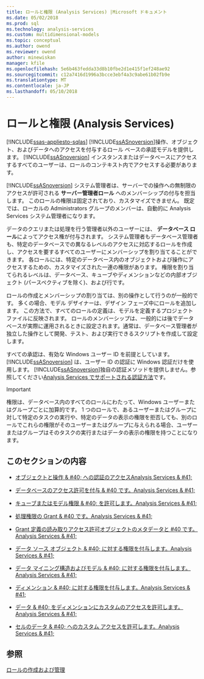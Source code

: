 ```yaml
---
title: ロールと権限 (Analysis Services) |Microsoft ドキュメント
ms.date: 05/02/2018
ms.prod: sql
ms.technology: analysis-services
ms.custom: multidimensional-models
ms.topic: conceptual
ms.author: owend
ms.reviewer: owend
author: minewiskan
manager: kfile
ms.openlocfilehash: 5e6b463fedda33d8b10fbe2d1e415f1ef248ae92
ms.sourcegitcommit: c12a7416d1996a3bcce3ebf4a3c9abe61b02fb9e
ms.translationtype: MT
ms.contentlocale: ja-JP
ms.lasthandoff: 05/10/2018
---
```

# <a name="roles-and-permissions-analysis-services"></a>ロールと権限 (Analysis Services)
[!INCLUDE[ssas-appliesto-sqlas](../../includes/ssas-appliesto-sqlas.md)]
  [!INCLUDE[ssASnoversion](../../includes/ssasnoversion-md.md)]操作、オブジェクト、およびデータへのアクセスを付与するロール ベースの承認モデルを提供します。 [!INCLUDE[ssASnoversion](../../includes/ssasnoversion-md.md)] インスタンスまたはデータベースにアクセスするすべてのユーザーは、ロールのコンテキスト内でアクセスする必要があります。  
  
 [!INCLUDE[ssASnoversion](../../includes/ssasnoversion-md.md)] システム管理者は、サーバーでの操作への無制限のアクセスが許可される **サーバー管理者ロール** へのメンバーシップの付与を担当します。 このロールの権限は固定されており、カスタマイズできません。 既定では、ローカルの Administrators グループのメンバーは、自動的に Analysis Services システム管理者になります。  
  
 データのクエリまたは処理を行う管理者以外のユーザーには、 **データベース ロール**によってアクセス権が付与されます。 システム管理者もデータベース管理者も、特定のデータベースでの異なるレベルのアクセスに対応するロールを作成し、アクセスを要するすべてのユーザーにメンバーシップを割り当てることができます。 各ロールには、特定のデータベース内のオブジェクトおよび操作にアクセスするための、カスタマイズされた一連の権限があります。 権限を割り当てられるレベルは、データベース、キューブやディメンションなどの内部オブジェクト (パースペクティブを除く)、および行です。  
  
 ロールの作成とメンバーシップの割り当ては、別の操作として行うのが一般的です。 多くの場合、モデル デザイナーは、デザイン フェーズ中にロールを追加します。 この方法で、すべてのロールの定義は、モデルを定義するプロジェクト ファイルに反映されます。 ロールのメンバーシップは、一般的には後でデータベースが実際に運用されるときに設定されます。通常は、データベース管理者が独立した操作として開発、テスト、および実行できるスクリプトを作成して設定します。  
  
 すべての承認は、有効な Windows ユーザー ID を前提としています。 [!INCLUDE[ssASnoversion](../../includes/ssasnoversion-md.md)] は、ユーザー ID の認証に Windows 認証だけを使用します。 [!INCLUDE[ssASnoversion](../../includes/ssasnoversion-md.md)]独自の認証メソッドを提供しません。参照してください[Analysis Services でサポートされる認証方法](../../analysis-services/instances/authentication-methodologies-supported-by-analysis-services.md)です。  
  
> [!IMPORTANT]  
>  権限は、データベース内のすべてのロールにわたって、Windows ユーザーまたはグループごとに加算的です。 1 つのロールで、あるユーザーまたはグループに対して特定のタスクの実行や、特定のデータの表示の権限を拒否しても、別のロールでこれらの権限がそのユーザーまたはグループに与えられる場合、ユーザーまたはグループはそのタスクの実行またはデータの表示の権限を持つことになります。  
  
## <a name="in-this-section"></a>このセクションの内容  
  
-   [オブジェクトと操作 & #40; への認証のアクセスAnalysis Services & #41;](../../analysis-services/multidimensional-models/authorizing-access-to-objects-and-operations-analysis-services.md)  
  
-   [データベースのアクセス許可を付与 & #40 です。Analysis Services & #41;](../../analysis-services/multidimensional-models/grant-database-permissions-analysis-services.md)  
  
-   [キューブまたはモデル権限 & #40; を許可します。Analysis Services & #41;](../../analysis-services/multidimensional-models/grant-cube-or-model-permissions-analysis-services.md)  
  
-   [処理権限の Grant & #40 です。Analysis Services & #41;](../../analysis-services/multidimensional-models/grant-process-permissions-analysis-services.md)  
  
-   [Grant 定義の読み取りアクセス許可オブジェクトのメタデータと #40 です。Analysis Services & #41;](../../analysis-services/multidimensional-models/grant-read-definition-permissions-on-object-metadata-analysis-services.md)  
  
-   [データ ソース オブジェクト & #40; に対する権限を付与します。Analysis Services & #41;](../../analysis-services/multidimensional-models/grant-permissions-on-a-data-source-object-analysis-services.md)  
  
-   [データ マイニング構造およびモデル & #40; に対する権限を付与します。Analysis Services & #41;](../../analysis-services/multidimensional-models/grant-permissions-on-data-mining-structures-and-models-analysis-services.md)  
  
-   [ディメンション & #40; に対する権限を付与します。Analysis Services & #41;](../../analysis-services/multidimensional-models/grant-permissions-on-a-dimension-analysis-services.md)  
  
-   [データ & #40; をディメンションにカスタムのアクセスを許可します。Analysis Services & #41;](../../analysis-services/multidimensional-models/grant-custom-access-to-dimension-data-analysis-services.md)  
  
-   [セルのデータ & #40; へのカスタム アクセスを許可します。Analysis Services & #41;](../../analysis-services/multidimensional-models/grant-custom-access-to-cell-data-analysis-services.md)  
  
## <a name="see-also"></a>参照  
 [ロールの作成および管理](../../analysis-services/tabular-models/create-and-manage-roles-ssas-tabular.md)  
  
  
